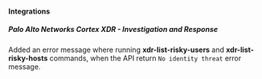 
#### Integrations

##### Palo Alto Networks Cortex XDR - Investigation and Response

Added an error message where running **xdr-list-risky-users** and **xdr-list-risky-hosts** commands, when the API return `No identity threat` error message.